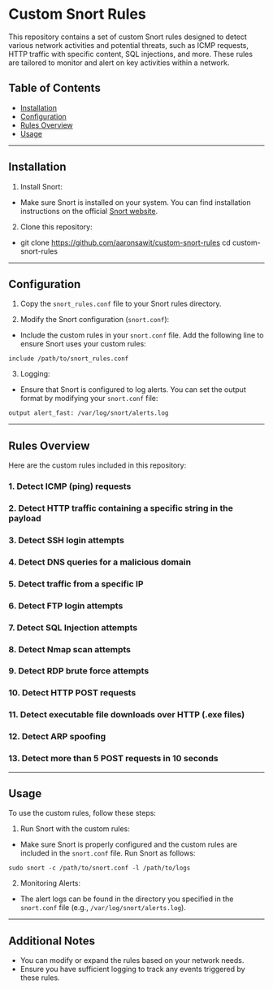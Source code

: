 
# Custom Snort Rules

This repository contains a set of custom Snort rules designed to detect various network activities and potential threats, such as ICMP requests, HTTP traffic with specific content, SQL injections, and more. These rules are tailored to monitor and alert on key activities within a network.

## Table of Contents

- [Installation](#installation)
- [Configuration](#configuration)
- [Rules Overview](#rules-overview)
- [Usage](#usage)

---

## Installation

1. Install Snort:
- Make sure Snort is installed on your system. You can find installation instructions on the official [Snort website](https://www.snort.org).

2. Clone this repository:
- git clone https://github.com/aaronsawit/custom-snort-rules
cd custom-snort-rules


---

## Configuration

1. Copy the `snort_rules.conf` file to your Snort rules directory.

2. Modify the Snort configuration (`snort.conf`):
- Include the custom rules in your `snort.conf` file. Add the following line to ensure Snort uses your custom rules:
 ```
 include /path/to/snort_rules.conf
 ```

3.  Logging:
- Ensure that Snort is configured to log alerts. You can set the output format by modifying your `snort.conf` file:
 ```
 output alert_fast: /var/log/snort/alerts.log
 ```

---

## Rules Overview

Here are the custom rules included in this repository:

### 1. Detect ICMP (ping) requests

### 2. Detect HTTP traffic containing a specific string in the payload

### 3. Detect SSH login attempts

### 4. Detect DNS queries for a malicious domain

### 5. Detect traffic from a specific IP

### 6. Detect FTP login attempts

### 7. Detect SQL Injection attempts

### 8. Detect Nmap scan attempts

### 9. Detect RDP brute force attempts

### 10. Detect HTTP POST requests

### 11. Detect executable file downloads over HTTP (.exe files)

### 12. Detect ARP spoofing


### 13. Detect more than 5 POST requests in 10 seconds

---

## Usage

To use the custom rules, follow these steps:

1. Run Snort with the custom rules:
- Make sure Snort is properly configured and the custom rules are included in the `snort.conf` file. Run Snort as follows:
 ```
 sudo snort -c /path/to/snort.conf -l /path/to/logs
 ```

2. Monitoring Alerts:
- The alert logs can be found in the directory you specified in the `snort.conf` file (e.g., `/var/log/snort/alerts.log`).

---

## Additional Notes

- You can modify or expand the rules based on your network needs.
- Ensure you have sufficient logging to track any events triggered by these rules.
